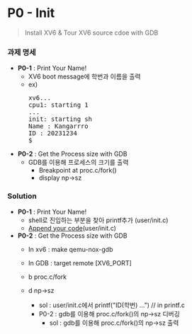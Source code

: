 # P0 - Init
> Install XV6 & Tour XV6 source cdoe with GDB

### 과제 명세
- **P0-1** : Print Your Name!
  - XV6 boot message에 학번과 이름을 출력
  - ex)
    <pre>
    xv6...
    cpu1: starting 1
    ...
    init: starting sh
    Name : Kangarrro
    ID : 20231234
    $
    </pre>
- **P0-2** : Get the Process size with GDB
  - GDB를 이용해 프로세스의 크기를 출력
    - Breakpoint at proc.c/fork()
    - display np->sz

### Solution
- **P0-1** : Print Your Name!<br>
  - shell로 진입하는 부분을 찾아 printf추가 (user/init.c)
  - [Append your code](https://github.com/kangarrro/SSU_OS/blob/main/P0/xv6_ssu_init/user/init.c#L22)(user/init.c)
- **P0-2** : Get the Process size with GDB
  - In xv6 : make qemu-nox-gdb
  - In GDB : target remote [XV6_PORT]
  - b proc.c/fork
  - d np->sz






      - sol : user/init.c에서 printf("ID(학번) ...") // in printf.c
    - P0-2 : gdb를 이용해 proc.c/fork()의 np->sz 디버깅
      - sol : gdb를 이용해 proc.c/fork()의 np->sz 출력